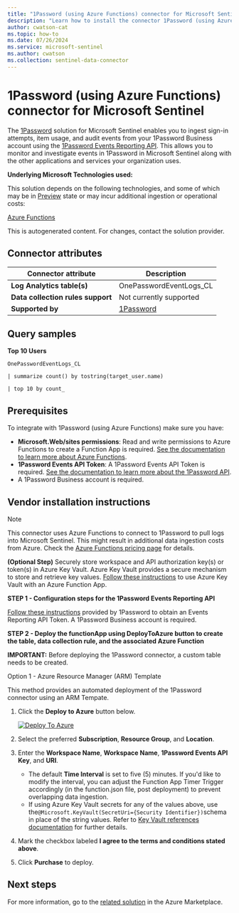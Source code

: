 ```yaml
---
title: "1Password (using Azure Functions) connector for Microsoft Sentinel"
description: "Learn how to install the connector 1Password (using Azure Functions) to connect your data source to Microsoft Sentinel."
author: cwatson-cat
ms.topic: how-to
ms.date: 07/26/2024
ms.service: microsoft-sentinel
ms.author: cwatson
ms.collection: sentinel-data-connector
---
```


# 1Password (using Azure Functions) connector for Microsoft Sentinel

The [1Password](https://www.1password.com) solution for Microsoft Sentinel enables you to ingest sign-in attempts, item usage, and audit events from your 1Password Business account using the [1Password Events Reporting API](https://developer.1password.com/docs/events-api). This allows you to monitor and investigate events in 1Password in Microsoft Sentinel along with the other applications and services your organization uses.

**Underlying Microsoft Technologies used:**

This solution depends on the following technologies, and some of which may be in [Preview](https://azure.microsoft.com/support/legal/preview-supplemental-terms/) state or may incur additional ingestion or operational costs:

[Azure Functions](https://azure.microsoft.com/services/functions/#overview)

This is autogenerated content. For changes, contact the solution provider.

## Connector attributes

| Connector attribute | Description |
| --- | --- |
| **Log Analytics table(s)** | OnePasswordEventLogs_CL<br/> |
| **Data collection rules support** | Not currently supported |
| **Supported by** | [1Password](https://support.1password.com/) |

## Query samples

**Top 10 Users**

   ```kusto
OnePasswordEventLogs_CL
 
   | summarize count() by tostring(target_user.name) 
 
   | top 10 by count_
   ```



## Prerequisites

To integrate with 1Password (using Azure Functions) make sure you have: 

- **Microsoft.Web/sites permissions**: Read and write permissions to Azure Functions to create a Function App is required. [See the documentation to learn more about Azure Functions](/azure/azure-functions/).
- **1Password Events API Token**: A 1Password Events API Token is required. [See the documentation to learn more about the 1Password API](https://developer.1password.com/docs/events-api/reference). 
- A 1Password Business account is required.


## Vendor installation instructions


> [!NOTE]
>  This connector uses Azure Functions to connect to 1Password to pull logs into Microsoft Sentinel. This might result in additional data ingestion costs from Azure. Check the [Azure Functions pricing page](https://azure.microsoft.com/pricing/details/functions/) for details.

**(Optional Step)** Securely store workspace and API authorization key(s) or token(s) in Azure Key Vault. Azure Key Vault provides a secure mechanism to store and retrieve key values. [Follow these instructions](/azure/app-service/app-service-key-vault-references) to use Azure Key Vault with an Azure Function App.


**STEP 1 - Configuration steps for the 1Password Events Reporting API**

[Follow these instructions](https://support.1password.com/events-reporting/#appendix-issue-or-revoke-bearer-tokens) provided by 1Password to obtain an Events Reporting API Token. A 1Password Business account is required.


**STEP 2 - Deploy the functionApp using DeployToAzure button to create the table, data collection rule, and the associated Azure Function**

**IMPORTANT:** Before deploying the 1Password connector, a custom table needs to be created.

Option 1 - Azure Resource Manager (ARM) Template

This method provides an automated deployment of the 1Password connector using an ARM Tempate.

1. Click the **Deploy to Azure** button below. 

	[![Deploy To Azure](https://aka.ms/deploytoazurebutton)](https://aka.ms/sentinel-OnePassword-azuredeploy)
2. Select the preferred **Subscription**, **Resource Group**, and **Location**. 
3. Enter the **Workspace Name**, **Workspace Name**, **1Password Events API Key**, and **URI**.
     - The default **Time Interval** is set to five (5) minutes. If you'd like to modify the interval, you can adjust the Function App Timer Trigger accordingly (in the function.json file, post deployment) to prevent overlapping data ingestion.
     - If using Azure Key Vault secrets for any of the values above, use the`@Microsoft.KeyVault(SecretUri={Security Identifier})`schema in place of the string values. Refer to [Key Vault references documentation](/azure/app-service/app-service-key-vault-references) for further details. 
4. Mark the checkbox labeled **I agree to the terms and conditions stated above**. 
5. Click **Purchase** to deploy.



## Next steps

For more information, go to the [related solution](https://azuremarketplace.microsoft.com/en-us/marketplace/apps/1password1617200969773.azure-sentinel-solution-1password?tab=Overview) in the Azure Marketplace.

